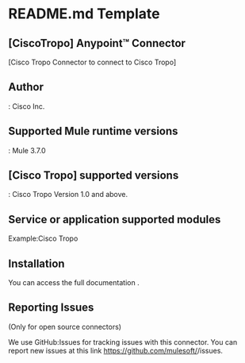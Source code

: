 ﻿# README.md Template


## [CiscoTropo] Anypoint™ Connector


[Cisco Tropo Connector to connect to Cisco Tropo]

## Author
: 
Cisco Inc.

## Supported Mule runtime versions
:
Mule 3.7.0

## [Cisco Tropo] supported versions
:
Cisco Tropo Version 1.0 and above.

## Service or application supported modules
Example:Cisco Tropo

## Installation 

You can access the full documentation <here>.

## Reporting Issues

(Only for open source connectors)

We use GitHub:Issues for tracking issues with this connector. You can report new issues at this link https://github.com/mulesoft/<connector-repository-name>/issues.
